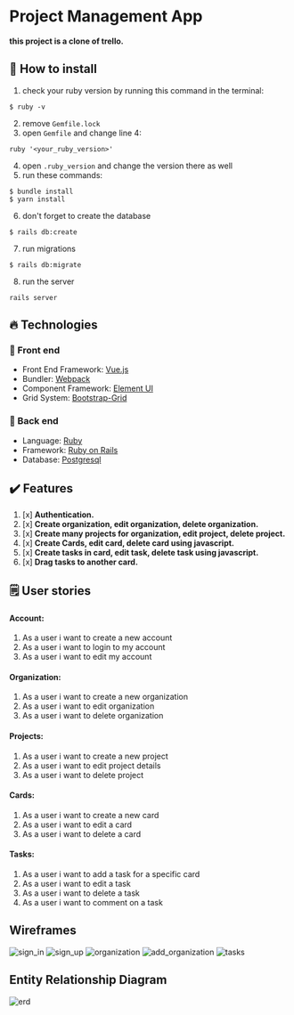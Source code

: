 # Project Management App

**this project is a clone of trello.**

## 🤔 How to install

1. check your ruby version by running this command in the terminal:

```
$ ruby -v
```

2. remove `Gemfile.lock`
3. open `Gemfile` and change line 4:

```
ruby '<your_ruby_version>'
```

4. open `.ruby_version` and change the version there as well
5. run these commands:

```
$ bundle install
$ yarn install
```

6. don't forget to create the database

```
$ rails db:create
```

7. run migrations

```
$ rails db:migrate
```

8. run the server

```
rails server
```

## 🔥 Technologies

### 🤩 Front end

- Front End Framework: [Vue.js](https://vuejs.org/)
- Bundler: [Webpack](https://webpack.js.org/)
- Component Framework: [Element UI](https://element.eleme.io/#/en-US)
- Grid System: [Bootstrap-Grid](https://getbootstrap.com/docs/4.0/layout/grid/)

### 💎 Back end

- Language: [Ruby](https://www.ruby-lang.org/en/)
- Framework: [Ruby on Rails](https://rubyonrails.org/)
- Database: [Postgresql](https://www.postgresql.org/)

## ✔️ Features

1. [x] **Authentication.**
2. [x] **Create organization, edit organization, delete organization.**
3. [x] **Create many projects for organization, edit project, delete project.**
4. [x] **Create Cards, edit card, delete card using javascript.**
5. [x] **Create tasks in card, edit task, delete task using javascript.**
6. [x] **Drag tasks to another card.**

## 🗒️ User stories

#### Account:

1. As a user i want to create a new account
2. As a user i want to login to my account
3. As a user i want to edit my account

#### Organization:

1. As a user i want to create a new organization
2. As a user i want to edit organization
3. As a user i want to delete organization

#### Projects:

1. As a user i want to create a new project
2. As a user i want to edit project details
3. As a user i want to delete project

#### Cards:

1. As a user i want to create a new card
2. As a user i want to edit a card
3. As a user i want to delete a card

#### Tasks:

1. As a user i want to add a task for a specific card
2. As a user i want to edit a task
3. As a user i want to delete a task
4. As a user i want to comment on a task

## Wireframes

![sign_in](https://i.imgur.com/qghG8pB.png)
![sign_up](https://i.imgur.com/Di0MzCI.png)
![organization](https://i.imgur.com/Rcvdstu.png)
![add_organization](https://i.imgur.com/FELUNWV.png)
![tasks](https://i.imgur.com/l2pVjRO.png)

## Entity Relationship Diagram

![erd](https://i.imgur.com/hzcBfOJ.jpg)
